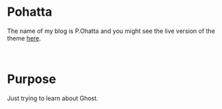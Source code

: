 # Pohatta

The name of my blog is P.Ohatta and you might see the live version of the theme [here](https://pohatta.com/).

&nbsp;

# Purpose

Just trying to learn about Ghost.
